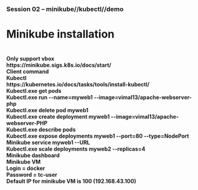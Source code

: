 ### Session 02 – minikube//kubectl//demo
<h1>Minikube installation<h1>
 <h4> Only support vbox<br>
 https://minikube.sigs.k8s.io/docs/start/ <br>
 Client command<br>
 Kubectl<br>
 https://kubernetes.io/docs/tasks/tools/install-kubectl/<br>
 Kubectl.exe get pods<br>
 Kubectl.exe run --name=myweb1 --image=vimal13/apache-webserver-php<br>
 Kubectl.exe delete pod myweb1<br>
 Kubectl.exe create deployment myweb1 --image=vimal13/apache-webserver-PHP<br>
 Kubectl.exe describe pods<br>
 Kubectl.exe expose deployments myweb1 --port=80 --type=NodePort<br>
 Minikube service myweb1 --URL<br>
 Kubectl.exe scale deployments myweb2 --replicas=4<br>
 Minikube dashboard<br>
 Minikube VM<br>
 Login = docker<br>
 Password = tc-user<br>
 Default IP for minikube VM is 100 (192.168.43.100)<br>

